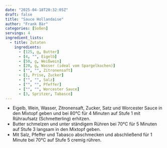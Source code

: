 ```yaml
---
date: "2025-04-18T20:32:05Z"
draft: false
title: "Sauce Hollandaise"
author: "Frank Bär"
categories: [Soßen]
servings: 4
ingredient_lists:
  - title: Zutaten
    ingredients:
      - [125, g, Butter]
      - [4, "", Eigelb]
      - [50, g, Weißwein]
      - [20, g, Wasser (ideal vom Spargelkochen)]
      - ["", "", Zitronensaft]
      - [1, Prise, Zucker]
      - ["", "", Salz]
      - ["", "", Pfeffer]
      - ["", "", Worcester Sauce]
      - [3, Spritzer, Tabasco]
---
```


- Eigelb, Wein, Wasser, Zitronensaft, Zucker, Satz und Worcester Sauce in den Mixtopf geben und bei 80°C für 4 Minuten auf Stufe 1 mit Rühraufsatz (Schmetterling) erhitzen.
- Butter schmelzen und unter ständigem Rühren bei 70°C für 5 Minuten auf Stufe 3 langsam in den Mixtopf geben.
- Mit Salz, Pfeffer und Tabasco abschmecken und abschließend für 1 Minute bei 70°C auf Stufe 5 cremig rühren.
